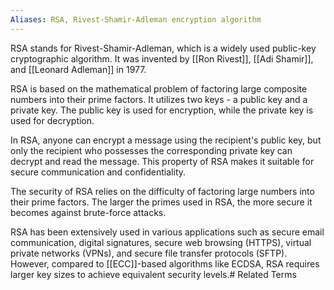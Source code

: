 ```yaml
---
Aliases: RSA, Rivest-Shamir-Adleman encryption algorithm
---
```


RSA stands for Rivest-Shamir-Adleman, which is a widely used public-key cryptographic algorithm. It was invented by [[Ron Rivest]], [[Adi Shamir]], and [[Leonard Adleman]] in 1977.

RSA is based on the mathematical problem of factoring large composite numbers into their prime factors. It utilizes two keys - a public key and a private key. The public key is used for encryption, while the private key is used for decryption.

In RSA, anyone can encrypt a message using the recipient's public key, but only the recipient who possesses the corresponding private key can decrypt and read the message. This property of RSA makes it suitable for secure communication and confidentiality.

The security of RSA relies on the difficulty of factoring large numbers into their prime factors. The larger the primes used in RSA, the more secure it becomes against brute-force attacks.

RSA has been extensively used in various applications such as secure email communication, digital signatures, secure web browsing (HTTPS), virtual private networks (VPNs), and secure file transfer protocols (SFTP). However, compared to [[ECC]]-based algorithms like ECDSA, RSA requires larger key sizes to achieve equivalent security levels.# Related Terms